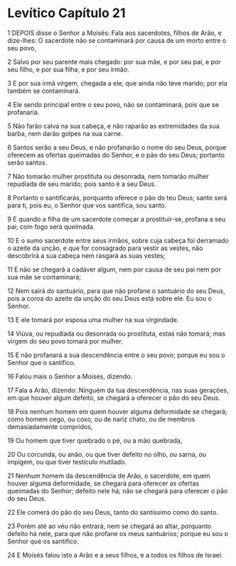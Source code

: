 # Levítico Capítulo 21

1	DEPOIS disse o Senhor a Moisés: Fala aos sacerdotes, filhos de Arão, e dize-lhes: O sacerdote não se contaminará por causa de um morto entre o seu povo,

2	Salvo por seu parente mais chegado: por sua mãe, e por seu pai, e por seu filho, e por sua filha, e por seu irmão.

3	E por sua irmã virgem, chegada a ele, que ainda não teve marido; por ela também se contaminará.

4	Ele sendo principal entre o seu povo, não se contaminará, pois que se profanaria.

5	Não farão calva na sua cabeça, e não raparão as extremidades da sua barba, nem darão golpes na sua carne.

6	Santos serão a seu Deus, e não profanarão o nome do seu Deus, porque oferecem as ofertas queimadas do Senhor, e o pão do seu Deus; portanto serão santos.

7	Não tomarão mulher prostituta ou desonrada, nem tomarão mulher repudiada de seu marido; pois santo é a seu Deus.

8	Portanto o santificarás, porquanto oferece o pão do teu Deus; santo será para ti, pois eu, o Senhor que vos santifica, sou santo.

9	E quando a filha de um sacerdote começar a prostituir-se, profana a seu pai; com fogo será queimada.

10	E o sumo sacerdote entre seus irmãos, sobre cuja cabeça foi derramado o azeite da unção, e que for consagrado para vestir as vestes, não descobrirá a sua cabeça nem rasgará as suas vestes;

11	E não se chegará a cadáver algum, nem por causa de seu pai nem por sua mãe se contaminará;

12	Nem sairá do santuário, para que não profane o santuário do seu Deus, pois a coroa do azeite da unção do seu Deus está sobre ele. Eu sou o Senhor.

13	E ele tomará por esposa uma mulher na sua virgindade.

14	Viúva, ou repudiada ou desonrada ou prostituta, estas não tomará; mas virgem do seu povo tomará por mulher.

15	E não profanará a sua descendência entre o seu povo; porque eu sou o Senhor que o santifico.

16	Falou mais o Senhor a Moisés, dizendo:

17	Fala a Arão, dizendo: Ninguém da tua descendência, nas suas gerações, em que houver algum defeito, se chegará a oferecer o pão do seu Deus.

18	Pois nenhum homem em quem houver alguma deformidade se chegará; como homem cego, ou coxo, ou de nariz chato, ou de membros demasiadamente compridos,

19	Ou homem que tiver quebrado o pé, ou a mão quebrada,

20	Ou corcunda, ou anão, ou que tiver defeito no olho, ou sarna, ou impigem, ou que tiver testículo mutilado.

21	Nenhum homem da descendência de Arão, o sacerdote, em quem houver alguma deformidade, se chegará para oferecer as ofertas queimadas do Senhor; defeito nele há; não se chegará para oferecer o pão do seu Deus.

22	Ele comerá do pão do seu Deus, tanto do santíssimo como do santo.

23	Porém até ao véu não entrará, nem se chegará ao altar, porquanto defeito há nele, para que não profane os meus santuários; porque eu sou o Senhor que os santifico.

24	E Moisés falou isto a Arão e a seus filhos, e a todos os filhos de Israel.

